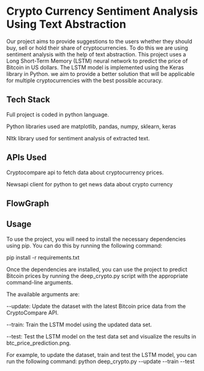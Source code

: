 
# Crypto Currency Sentiment Analysis Using Text Abstraction

Our project aims to provide suggestions to the users whether they should buy, sell or hold their share
of cryptocurrencies. To do this we are using sentiment analysis with the help of text abstraction. This project uses a Long Short-Term Memory (LSTM) neural network to predict the price of Bitcoin in US dollars. The LSTM model is implemented using the Keras library in Python. we aim to provide a better solution that
will be applicable for multiple cryptocurrencies with the best possible accuracy.




## Tech Stack

Full project is coded in python language.

Python libraries used are matplotlib, pandas, numpy, sklearn, keras

Nltk library used for sentiment analysis of extracted text.



## APIs Used

Cryptocompare api to fetch data about cryptocurrency prices.

Newsapi client for python to get news data about crypto currency
## FlowGraph
## Usage

To use the project, you will need to install the necessary dependencies using pip. You can do this by running the following command:

pip install -r requirements.txt

Once the dependencies are installed, you can use the project to predict Bitcoin prices by running the deep_crypto.py script with the appropriate command-line arguments. 

The available arguments are:

--update: Update the dataset with the latest Bitcoin price data from the CryptoCompare API.

--train: Train the LSTM model using the updated data set.

--test: Test the LSTM model on the test data set and visualize the results in btc_price_prediction.png.

For example, to update the dataset, train and test the LSTM model, you can run the following command:
python deep_crypto.py --update --train --test
